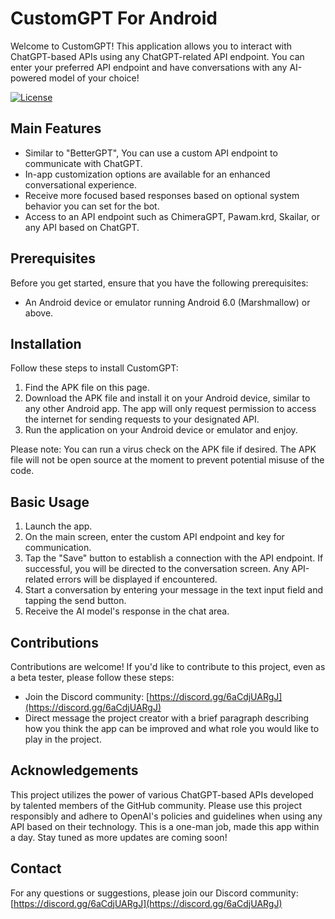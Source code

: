 # CustomGPT For Android

Welcome to CustomGPT! This application allows you to interact with ChatGPT-based APIs using any ChatGPT-related API endpoint. You can enter your preferred API endpoint and have conversations with any AI-powered model of your choice!

[![License]()]()

## Main Features

- Similar to "BetterGPT", You can use a custom API endpoint to communicate with ChatGPT.
- In-app customization options are available for an enhanced conversational experience.
- Receive more focused based responses based on optional system behavior you can set for the bot.
- Access to an API endpoint such as ChimeraGPT, Pawam.krd, Skailar, or any API based on ChatGPT.

## Prerequisites

Before you get started, ensure that you have the following prerequisites:
- An Android device or emulator running Android 6.0 (Marshmallow) or above.


## Installation

Follow these steps to install CustomGPT:

1. Find the APK file on this page.
2. Download the APK file and install it on your Android device, similar to any other Android app. The app will only request permission to access the internet for sending requests to your designated API.
3. Run the application on your Android device or emulator and enjoy.

Please note: You can run a virus check on the APK file if desired. The APK file will not be open source at the moment to prevent potential misuse of the code.


## Basic Usage

1. Launch the app.
2. On the main screen, enter the custom API endpoint and key for communication.
3. Tap the "Save" button to establish a connection with the API endpoint. If successful, you will be directed to the conversation screen. Any API-related errors will be displayed if encountered.
4. Start a conversation by entering your message in the text input field and tapping the send button.
5. Receive the AI model's response in the chat area.


## Contributions

Contributions are welcome! If you'd like to contribute to this project, even as a beta tester, please follow these steps:

- Join the Discord community: [https://discord.gg/6aCdjUARgJ](https://discord.gg/6aCdjUARgJ)
- Direct message the project creator with a brief paragraph describing how you think the app can be improved and what role you would like to play in the project.


## Acknowledgements

This project utilizes the power of various ChatGPT-based APIs developed by talented members of the GitHub community. Please use this project responsibly and adhere to OpenAI's policies and guidelines when using any API based on their technology.
This is a one-man job, made this app within a day. Stay tuned as more updates are coming soon!


## Contact
For any questions or suggestions, please join our Discord community: [https://discord.gg/6aCdjUARgJ](https://discord.gg/6aCdjUARgJ)
